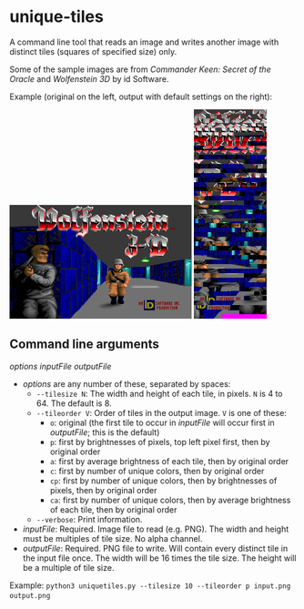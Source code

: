 # unique-tiles
A command line tool that reads an image and writes another image with distinct tiles (squares of specified size) only.

Some of the sample images are from *Commander Keen: Secret of the Oracle* and *Wolfenstein 3D* by id Software.

Example (original on the left, output with default settings on the right):

![Wolfenstein 3D title screen](test-in/wolf3d.png)
![unique tiles in Wolfenstein 3D title screen](example.png)

## Command line arguments
*options* *inputFile* *outputFile*
* *options* are any number of these, separated by spaces:
  * `--tilesize N`: The width and height of each tile, in pixels. `N` is 4 to 64. The default is 8.
  * `--tileorder V`: Order of tiles in the output image. `V` is one of these:
    * `o`: original (the first tile to occur in *inputFile* will occur first in *outputFile*; this is the default)
    * `p`: first by brightnesses of pixels, top left pixel first, then by original order
    * `a`: first by average brightness of each tile, then by original order
    * `c`: first by number of unique colors, then by original order
    * `cp`: first by number of unique colors, then by brightnesses of pixels, then by original order
    * `ca`: first by number of unique colors, then by average brightness of each tile, then by original order
  * `--verbose`: Print information.
* *inputFile*: Required. Image file to read (e.g. PNG). The width and height must be multiples of tile size. No alpha channel.
* *outputFile*: Required. PNG file to write. Will contain every distinct tile in the input file once. The width will be 16 times the tile size. The height will be a multiple of tile size.

Example: `python3 uniquetiles.py --tilesize 10 --tileorder p input.png output.png`

